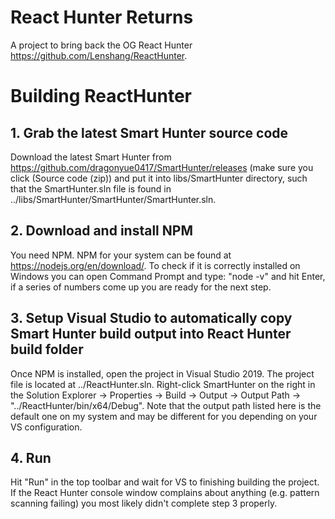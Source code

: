 # React Hunter Returns
A project to bring back the OG React Hunter https://github.com/Lenshang/ReactHunter.

# Building ReactHunter

## 1. Grab the latest Smart Hunter source code
Download the latest Smart Hunter from https://github.com/dragonyue0417/SmartHunter/releases (make sure you click (Source code (zip)) and put it into libs/SmartHunter directory, such that the SmartHunter.sln file is found in ../libs/SmartHunter/SmartHunter/SmartHunter.sln.

## 2. Download and install NPM
You need NPM. NPM for your system can be found at https://nodejs.org/en/download/. To check if it is correctly installed on Windows you can open Command Prompt and type: "node -v" and hit Enter, if a series of numbers come up you are ready for the next step.

## 3. Setup Visual Studio to automatically copy Smart Hunter build output into React Hunter build folder
Once NPM is installed, open the project in Visual Studio 2019. The project file is located at ../ReactHunter.sln. Right-click SmartHunter on the right in the Solution Explorer -> Properties -> Build -> Output -> Output Path -> "../ReactHunter/bin/x64/Debug". Note that the output path listed here is the default one on my system and may be different for you depending on your VS configuration.

## 4. Run
Hit "Run" in the top toolbar and wait for VS to finishing building the project. If the React Hunter console window complains about anything (e.g. pattern scanning failing) you most likely didn't complete step 3 properly.